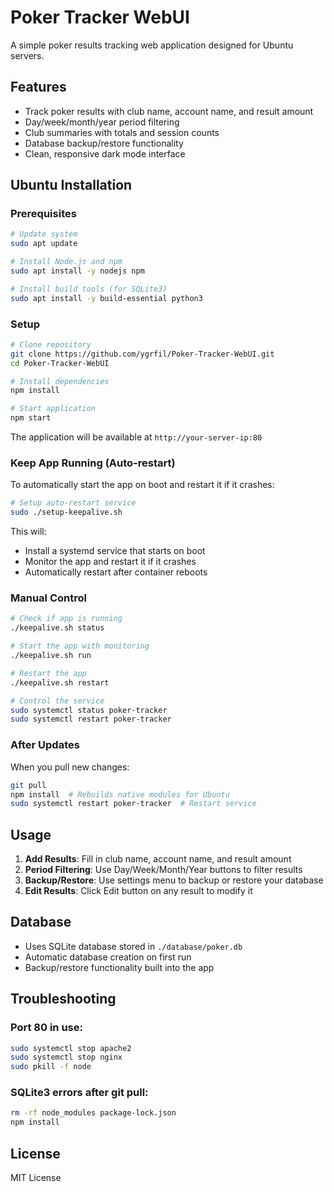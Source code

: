 # Poker Tracker WebUI

A simple poker results tracking web application designed for Ubuntu servers.

## Features

- Track poker results with club name, account name, and result amount
- Day/week/month/year period filtering
- Club summaries with totals and session counts
- Database backup/restore functionality
- Clean, responsive dark mode interface

## Ubuntu Installation

### Prerequisites
```bash
# Update system
sudo apt update

# Install Node.js and npm
sudo apt install -y nodejs npm

# Install build tools (for SQLite3)
sudo apt install -y build-essential python3
```

### Setup
```bash
# Clone repository
git clone https://github.com/ygrfil/Poker-Tracker-WebUI.git
cd Poker-Tracker-WebUI

# Install dependencies
npm install

# Start application
npm start
```

The application will be available at `http://your-server-ip:80`

### Keep App Running (Auto-restart)
To automatically start the app on boot and restart it if it crashes:

```bash
# Setup auto-restart service
sudo ./setup-keepalive.sh
```

This will:
- Install a systemd service that starts on boot
- Monitor the app and restart it if it crashes
- Automatically restart after container reboots

### Manual Control
```bash
# Check if app is running
./keepalive.sh status

# Start the app with monitoring
./keepalive.sh run

# Restart the app
./keepalive.sh restart

# Control the service
sudo systemctl status poker-tracker
sudo systemctl restart poker-tracker
```

### After Updates
When you pull new changes:
```bash
git pull
npm install  # Rebuilds native modules for Ubuntu
sudo systemctl restart poker-tracker  # Restart service
```

## Usage

1. **Add Results**: Fill in club name, account name, and result amount
2. **Period Filtering**: Use Day/Week/Month/Year buttons to filter results
3. **Backup/Restore**: Use settings menu to backup or restore your database
4. **Edit Results**: Click Edit button on any result to modify it

## Database

- Uses SQLite database stored in `./database/poker.db`
- Automatic database creation on first run
- Backup/restore functionality built into the app

## Troubleshooting

### Port 80 in use:
```bash
sudo systemctl stop apache2
sudo systemctl stop nginx
sudo pkill -f node
```

### SQLite3 errors after git pull:
```bash
rm -rf node_modules package-lock.json
npm install
```

## License

MIT License
